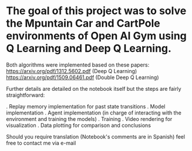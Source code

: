 # The goal of this project was to solve the Mpuntain Car and CartPole environments of Open AI Gym using Q Learning and Deep Q Learning.

Both algorithms were implemented based on these papers:
https://arxiv.org/pdf/1312.5602.pdf (Deep Q Learning)
https://arxiv.org/pdf/1509.06461.pdf (Double Deep Q Learning)

Further details are detailed on the notebook itself but the steps are fairly straightforward:

. Replay memory implementation for past state transitions
. Model implementation
. Agent implementation (in charge of interacting with the environment and training the models)
. Training
. Video rendering for visualization
. Data plotting for comparison and conclusions

Should you require translation (Notebook's comments are in Spanish) feel free to contact me via e-mail
